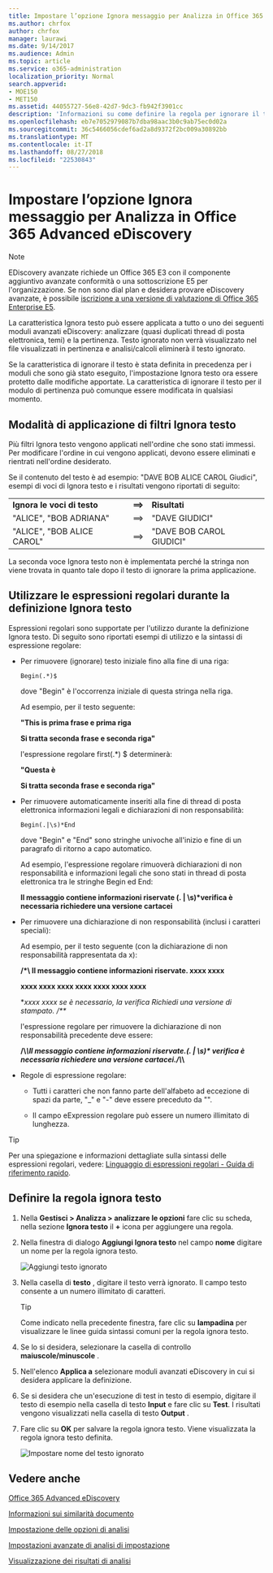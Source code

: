 ```yaml
---
title: Impostare l’opzione Ignora messaggio per Analizza in Office 365 Advanced eDiscovery
ms.author: chrfox
author: chrfox
manager: laurawi
ms.date: 9/14/2017
ms.audience: Admin
ms.topic: article
ms.service: o365-administration
localization_priority: Normal
search.appverid:
- MOE150
- MET150
ms.assetid: 44055727-56e8-42d7-9dc3-fb942f3901cc
description: 'Informazioni su come definire la regola per ignorare il testo specificato quando si utilizzano i moduli di processo e analisi di Office 365 avanzate eDiscovery.  '
ms.openlocfilehash: eb7e7052979087b7dba98aac3b0c9ab75ec0d02a
ms.sourcegitcommit: 36c5466056cdef6ad2a8d9372f2bc009a30892bb
ms.translationtype: MT
ms.contentlocale: it-IT
ms.lasthandoff: 08/27/2018
ms.locfileid: "22530843"
---
```

# <a name="set-ignore-text-option-for-analyze-in-office-365-advanced-ediscovery"></a>Impostare l’opzione Ignora messaggio per Analizza in Office 365 Advanced eDiscovery

> [!NOTE]
> EDiscovery avanzate richiede un Office 365 E3 con il componente aggiuntivo avanzate conformità o una sottoscrizione E5 per l'organizzazione. Se non sono dial plan e desidera provare eDiscovery avanzate, è possibile [iscrizione a una versione di valutazione di Office 365 Enterprise E5](https://go.microsoft.com/fwlink/p/?LinkID=698279). 
  
La caratteristica Ignora testo può essere applicata a tutto o uno dei seguenti moduli avanzati eDiscovery: analizzare (quasi duplicati thread di posta elettronica, temi) e la pertinenza. Testo ignorato non verrà visualizzato nel file visualizzati in pertinenza e analisi/calcoli eliminerà il testo ignorato.
  
Se la caratteristica di ignorare il testo è stata definita in precedenza per i moduli che sono già stato eseguito, l'impostazione Ignora testo ora essere protetto dalle modifiche apportate. La caratteristica di ignorare il testo per il modulo di pertinenza può comunque essere modificata in qualsiasi momento.
  
## <a name="how-ignore-text-filters-are-applied"></a>Modalità di applicazione di filtri Ignora testo

Più filtri Ignora testo vengono applicati nell'ordine che sono stati immessi. Per modificare l'ordine in cui vengono applicati, devono essere eliminati e rientrati nell'ordine desiderato.
  
Se il contenuto del testo è ad esempio: "DAVE BOB ALICE CAROL Giudici", esempi di voci di Ignora testo e i risultati vengono riportati di seguito:
  
||||
|:-----|:-----|:-----|
|**Ignora le voci di testo** <br/> |**==\>** <br/> |**Risultati** <br/> |
|"ALICE", "BOB ADRIANA"  <br/> |==\>  <br/> |"DAVE GIUDICI"  <br/> |
|"ALICE", "BOB ALICE CAROL"  <br/> |==\>  <br/> |"DAVE BOB CAROL GIUDICI"  <br/> |
   
La seconda voce Ignora testo non è implementata perché la stringa non viene trovata in quanto tale dopo il testo di ignorare la prima applicazione.
  
## <a name="use-regular-expressions-when-defining-ignore-text"></a>Utilizzare le espressioni regolari durante la definizione Ignora testo

Espressioni regolari sono supportate per l'utilizzo durante la definizione Ignora testo. Di seguito sono riportati esempi di utilizzo e la sintassi di espressione regolare:
  
- Per rimuovere (ignorare) testo iniziale fino alla fine di una riga:
    
     `Begin(.*)$`
    
    dove "Begin" è l'occorrenza iniziale di questa stringa nella riga.
    
    Ad esempio, per il testo seguente:
    
    **"This is prima frase e prima riga**
    
    **Si tratta seconda frase e seconda riga"**
    
    l'espressione regolare first(.\*) $ determinerà:
    
    **"Questa è**
    
    **Si tratta seconda frase e seconda riga"**
    
- Per rimuovere automaticamente inseriti alla fine di thread di posta elettronica informazioni legali e dichiarazioni di non responsabilità:
    
     `Begin(.|\s)*End`
    
    dove "Begin" e "End" sono stringhe univoche all'inizio e fine di un paragrafo di ritorno a capo automatico. 
    
    Ad esempio, l'espressione regolare rimuoverà dichiarazioni di non responsabilità e informazioni legali che sono stati in thread di posta elettronica tra le stringhe Begin ed End:
    
    **Il messaggio contiene informazioni riservate (. | \s)\*verifica è necessaria richiedere una versione cartacei**
    
- Per rimuovere una dichiarazione di non responsabilità (inclusi i caratteri speciali): 
    
    Ad esempio, per il testo seguente (con la dichiarazione di non responsabilità rappresentata da x): 
    
    **/\*\ Il messaggio contiene informazioni riservate. xxxx xxxx**
    
    **xxxx xxxx xxxx xxxx xxxx xxxx xxxx**
    
    **xxxx xxxx se è necessario, la verifica Richiedi una versione di stampato. /\*\**
    
    l'espressione regolare per rimuovere la dichiarazione di non responsabilità precedente deve essere: 
    
    **\/\\*\\Il messaggio contiene informazioni riservate\.(. | \s)\* verifica è necessaria richiedere una versione cartacei\.\/\\*\\**
    
- Regole di espressione regolare:
    
  - Tutti i caratteri che non fanno parte dell'alfabeto ad eccezione di spazi da parte, "_" e "-" deve essere preceduto da "\".
    
  - Il campo eExpression regolare può essere un numero illimitato di lunghezza.
    
> [!TIP]
> Per una spiegazione e informazioni dettagliate sulla sintassi delle espressioni regolari, vedere: [Linguaggio di espressioni regolari - Guida di riferimento rapido](https://msdn.microsoft.com/en-us/library/az24scfc%28v=vs.110%29.aspx). 
  
## <a name="define-ignore-text-rule"></a>Definire la regola ignora testo

1. Nella **Gestisci \> Analizza \> analizzare le opzioni** fare clic su scheda, nella sezione **Ignora testo** il **+** icona per aggiungere una regola. 
    
2. Nella finestra di dialogo **Aggiungi Ignora testo** nel campo **nome** digitare un nome per la regola ignora testo. 
    
    ![Aggiungi testo ignorato](media/98e5129b-2667-4692-86fa-2d0117187a7f.png)
  
3. Nella casella di **testo** , digitare il testo verrà ignorato. Il campo testo consente a un numero illimitato di caratteri. 
    
    > [!TIP]
    > Come indicato nella precedente finestra, fare clic su **lampadina** per visualizzare le linee guida sintassi comuni per la regola ignora testo. 
  
4. Se lo si desidera, selezionare la casella di controllo **maiuscole/minuscole** . 
    
5. Nell'elenco **Applica a** selezionare moduli avanzati eDiscovery in cui si desidera applicare la definizione. 
    
6. Se si desidera che un'esecuzione di test in testo di esempio, digitare il testo di esempio nella casella di testo **Input** e fare clic su **Test**. I risultati vengono visualizzati nella casella di testo **Output** . 
    
7. Fare clic su **OK** per salvare la regola ignora testo. Viene visualizzata la regola ignora testo definita. 
    
    ![Impostare nome del testo ignorato](media/3a788ac3-4a1c-46c9-89bd-7ff32d68ce23.png)
  
## <a name="see-also"></a>Vedere anche

[Office 365 Advanced eDiscovery](office-365-advanced-ediscovery.md)
  
[Informazioni sui similarità documento](understand-document-similarity-in-advanced-ediscovery.md)
  
[Impostazione delle opzioni di analisi](set-analyze-options-in-advanced-ediscovery.md)
  
[Impostazioni avanzate di analisi di impostazione](set-analyze-advanced-settings-in-advanced-ediscovery.md)
  
[Visualizzazione dei risultati di analisi](view-analyze-results-in-advanced-ediscovery.md)

